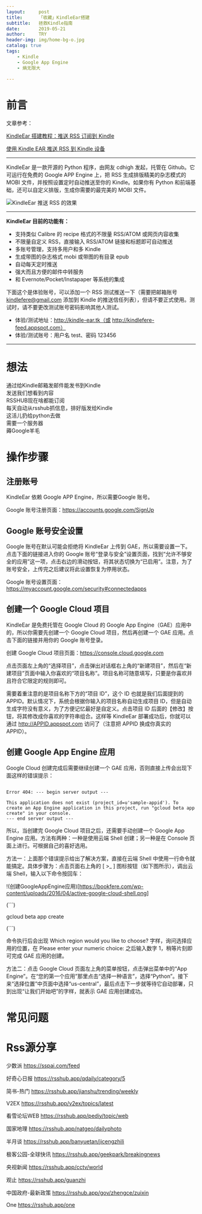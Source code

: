 ```yaml
---
layout:     post
title:      「收藏」KindleEar搭建
subtitle:   拯救Kindle指南
date:       2019-05-21
author:     TRY
header-img: img/home-bg-o.jpg
catalog: true
tags:
    - Kindle
    - Google App Engine
    - 熵无限大
    
---
```

# 前言
文章参考：

[KindleEar 搭建教程：推送 RSS 订阅到 Kindle
](https://bookfere.com/post/19.html)

[使用 Kindle EAR 推送 RSS 到 Kindle 设备](https://www.jianshu.com/p/b1f6826152f5)

---

KindleEar 是一款开源的 Python 程序，由网友 cdhigh 发起，托管在 Github。它可运行在免费的 Google APP Engine 上，把 RSS 生成排版精美的杂志模式的 MOBI 文件，并按照设置定时自动推送至你的 Kindle。如果你有 Python 和前端基础，还可以自定义排版，生成你需要的最完美的 MOBI 文件。

![KindleEar 推送 RSS 的效果](http://www.5ikindle.com/uploadImg/20170116/165823809.png)

----
**KindleEar 目前的功能有：**

- 支持类似 Calibre 的 recipe 格式的不限量 RSS/ATOM 或网页内容收集
- 不限量自定义 RSS，直接输入 RSS/ATOM 链接和标题即可自动推送
- 多账号管理，支持多用户和多 Kindle
- 生成带图的杂志格式 mobi 或带图的有目录 epub
- 自动每天定时推送
- 强大而且方便的邮件中转服务
- 和 Evernote/Pocket/Instapaper 等系统的集成

下面这个是体验账号，可以添加一个 RSS 测试推送一下（需要把邮箱账号 kindlefere@gmail.com 添加到 Kindle 的推送信任列表），但请不要正式使用。测试时，请不要更改测试账号密码影响其他人测试。

-  体验/测试地址：http://kindle-ear.tk（或 http://kindlefere-feed.appspot.com）
- 体验/测试账号：用户名 test、密码 123456

---


# 想法

通过给Kindle邮箱发邮件能发书到Kindle  
发送我们想看到内容  
RSSHUB现在啥都能订阅  
每天自动从rsshub抓信息，排好版发给Kindle  
这活儿扔给python去做  
需要一个服务器  
薅Google羊毛  

# 操作步骤

## 注册账号

KindleEar 依赖 Google APP Engine，所以需要Google 账号。

Google 账号注册页面：https://accounts.google.com/SignUp

## Google 账号安全设置

Google 账号在默认可能会拒绝将 KindleEar 上传到 GAE，所以需要设置一下。点击下面的链接进入你的 Google 账号“登录与安全”设置页面，找到“允许不够安全的应用”这一项，点击右边的滑动按钮，将其状态切换为“已启用”。注意，为了账号安全，上传完之后建议将此设置恢复为停用状态。

Google 账号设置页面：https://myaccount.google.com/security#connectedapps

## 创建一个 Google Cloud 项目

KindleEar 是免费托管在 Google Cloud 的 Google App Engine（GAE）应用中的，所以你需要先创建一个 Google Cloud 项目，然后再创建一个 GAE 应用。点击下面的链接并用你的 Google 账号登录。

创建 Google Cloud 项目页面：https://console.cloud.google.com

点击页面左上角的“选择项目”，点击弹出对话框右上角的“新建项目”，然后在“新建项目”页面中输入你喜欢的“项目名称”。项目名称可随意填写，只要是你喜欢并且符合它限定的规则即可。

需要着重注意的是项目名称下方的“项目 ID”，这个 ID 也就是我们后面提到的 APPID。默认情况下，系统会根据你输入的项目名称自动生成项目 ID，但是自动生成字符没有意义，为了方便记忆最好是自定义。点击项目 ID 后面的【修改】按钮，将其修改成你喜欢的字符串组合。这样等 KindleEar 部署成功后，你就可以通过 http://APPID.appspot.com 访问了（注意把 APPID 换成你真实的 APPID）。

## 创建 Google App Engine 应用

Google Cloud 创建完成后需要继续创建一个 GAE 应用，否则直接上传会出现下面这样的错误提示：

``` objc

Error 404: --- begin server output --- 

This application does not exist (project_id=u'sample-appid'). To create an App Engine application in this project, run "gcloud beta app create" in your console.
--- end server output --- 

```


所以，当创建完 Google Cloud 项目之后，还需要手动创建一个 Google App Engine 应用。方法有两种：一种是使用云端 Shell 创建；另一种是在 Console 页面上进行。可根据自己的喜好选用。

方法一：上面那个错误提示给出了解决方案，直接在云端 Shell 中使用一行命令就能搞定。具体步骤为：点击页面右上角的 [ >_ ] 图标按钮（如下图所示），调出云端 Shell，输入以下命令按回车：

!(创建GoogleAppEngine应用)[https://bookfere.com/wp-content/uploads/2016/04/active-google-cloud-shell.png]

(```)

gcloud beta app create

(```)

命令执行后会出现 Which region would you like to choose? 字样，询问选择应用的位置，在 Please enter your numeric choice: 之后输入数字 1，稍等片刻即可完成 GAE 应用的创建。

方法二：点击 Google Cloud 页面左上角的菜单按钮，点击弹出菜单中的“App Engine”。在“您的第一个应用”那里点击“选择一种语言”，选择“Python”。接下来“选择位置”中页面中选择“us-central”，最后点击下一步就等待它自动部署，只到出现“让我们开始吧”的字样，就表示 GAE 应用创建成功。

# 常见问题

# Rss源分享

少数派
https://sspai.com/feed

好奇心日报 
https://rsshub.app/qdaily/category/5

简书-热门 
https://rsshub.app/jianshu/trending/weekly

V2EX 
https://rsshub.app/v2ex/topics/latest

看雪论坛WEB 
https://rsshub.app/pediy/topic/web

国家地理 
https://rsshub.app/natgeo/dailyphoto

半月谈 
https://rsshub.app/banyuetan/jicengzhili

极客公园-全球快讯 
https://rsshub.app/geekpark/breakingnews

央视新闻 
https://rsshub.app/cctv/world

观止 
https://rsshub.app/guanzhi

中国政府-最新政策 
https://rsshub.app/gov/zhengce/zuixin

One 
https://rsshub.app/one